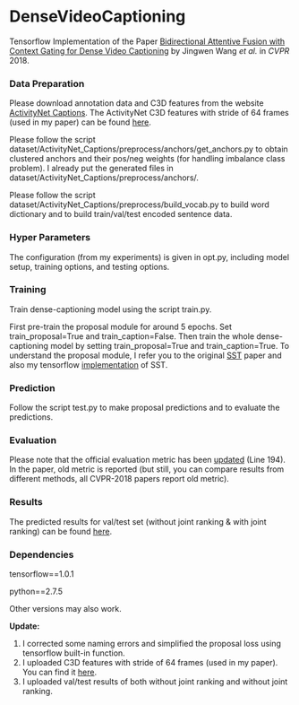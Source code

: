 # DenseVideoCaptioning

Tensorflow Implementation of the Paper [Bidirectional Attentive Fusion with Context Gating for Dense Video Captioning](https://arxiv.org/abs/1804.00100) by Jingwen Wang *et al.* in *CVPR* 2018.

### Data Preparation

Please download annotation data and C3D features from the website [ActivityNet Captions](https://cs.stanford.edu/people/ranjaykrishna/densevid/). The ActivityNet C3D features with stride of 64 frames (used in my paper) can be found [here](https://drive.google.com/file/d/1D6-sDPEkOJX32h0-EclxpiEmiMkNGybo/view?usp=sharing).

Please follow the script dataset/ActivityNet_Captions/preprocess/anchors/get_anchors.py to obtain clustered anchors and their pos/neg weights (for handling imbalance class problem). I already put the generated files in dataset/ActivityNet_Captions/preprocess/anchors/.

Please follow the script dataset/ActivityNet_Captions/preprocess/build_vocab.py to build word dictionary and to build train/val/test encoded sentence data.

### Hyper Parameters

The configuration (from my experiments) is given in opt.py, including model setup, training options, and testing options.

### Training

Train dense-captioning model using the script train.py.

First pre-train the proposal module for around 5 epochs. Set train_proposal=True and train_caption=False. Then train the whole dense-captioning model by setting train_proposal=True and train_caption=True. To understand the proposal module, I refer you to the original [SST](http://openaccess.thecvf.com/content_cvpr_2017/papers/Buch_SST_Single-Stream_Temporal_CVPR_2017_paper.pdf) paper and also my tensorflow [implementation](https://github.com/JaywongWang/SST-Tensorflow) of SST.

### Prediction

Follow the script test.py to make proposal predictions and to evaluate the predictions.

### Evaluation

Please note that the official evaluation metric has been [updated](https://github.com/ranjaykrishna/densevid_eval/commit/bbbd49d31a038acf2642f7ae158bb6b9da6937fc) (Line 194). In the paper, old metric is reported (but still, you can compare results from different methods, all CVPR-2018 papers report old metric).

### Results

The predicted results for val/test set (without joint ranking & with joint ranking) can be found [here](https://drive.google.com/drive/folders/1KZfzoTV3qqtnzALwZgd5IU5BRkj69SZ8?usp=sharing).

### Dependencies

tensorflow==1.0.1

python==2.7.5

Other versions may also work.

**Update:** 
1. I corrected some naming errors and simplified the proposal loss using tensorflow built-in function.
2. I uploaded C3D features with stride of 64 frames (used in my paper). You can find it [here](https://drive.google.com/file/d/1D6-sDPEkOJX32h0-EclxpiEmiMkNGybo/view?usp=sharing).
3. I uploaded val/test results of both without joint ranking and without joint ranking.
